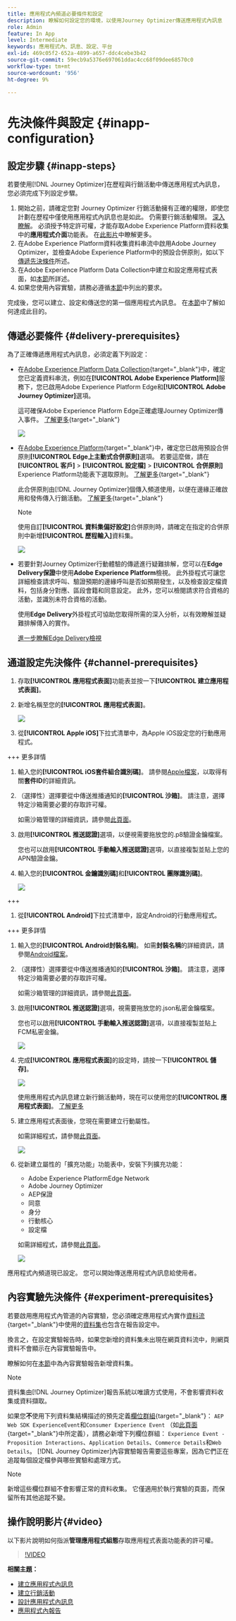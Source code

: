 ```yaml
---
title: 應用程式內頻道必要條件和設定
description: 瞭解如何設定您的環境，以使用Journey Optimizer傳送應用程式內訊息
role: Admin
feature: In App
level: Intermediate
keywords: 應用程式內、訊息、設定、平台
exl-id: 469c05f2-652a-4899-a657-ddc4cebe3b42
source-git-commit: 59ecb9a5376e697061ddac4cc68f09dee68570c0
workflow-type: tm+mt
source-wordcount: '956'
ht-degree: 9%

---
```


# 先決條件與設定 {#inapp-configuration}

## 設定步驟 {#inapp-steps}

若要使用[!DNL Journey Optimizer]在歷程與行銷活動中傳送應用程式內訊息，您必須完成下列設定步驟。

1. 開始之前，請確定您對 Journey Optimizer 行銷活動擁有正確的權限，即使您計劃在歷程中僅使用應用程式內訊息也是如此。 仍需要行銷活動權限。 [深入瞭解](../campaigns/get-started-with-campaigns.md#campaign-prerequisites)。
必須授予特定許可權，才能存取Adobe Experience Platform資料收集中的**應用程式介面**&#x200B;功能表。 在[此影片](#video)中瞭解更多。
1. 在Adobe Experience Platform資料收集資料串流中啟用Adobe Journey Optimizer，並檢查Adobe Experience Platform中的預設合併原則，如以下[傳遞先決條件](#delivery-prerequisites)所述。
1. 在Adobe Experience Platform Data Collection中建立和設定應用程式表面，如[本節](#channel-prerequisites)所詳述。
1. 如果您使用內容實驗，請務必遵循[本節](#experiment-prerequisite)中列出的要求。

完成後，您可以建立、設定和傳送您的第一個應用程式內訊息。 在[本節](create-in-app.md)中了解如何達成此目的。

## 傳遞必要條件 {#delivery-prerequisites}

為了正確傳遞應用程式內訊息，必須定義下列設定：

* 在[Adobe Experience Platform Data Collection](https://experienceleague.adobe.com/docs/experience-platform/edge/datastreams/overview.html?lang=zh-Hant){target="_blank"}中，確定您已定義資料串流，例如在&#x200B;**[!UICONTROL Adobe Experience Platform]**&#x200B;服務下，您已啟用Adobe Experience Platform Edge和&#x200B;**[!UICONTROL Adobe Journey Optimizer]**&#x200B;選項。

  這可確保Adobe Experience Platform Edge正確處理Journey Optimizer傳入事件。 [了解更多](https://experienceleague.adobe.com/docs/experience-platform/edge/datastreams/configure.html){target="_blank"}

  ![](assets/inapp_config_6.png)

* 在[Adobe Experience Platform](https://experienceleague.adobe.com/docs/experience-platform/profile/home.html?lang=zh-Hant){target="_blank"}中，確定您已啟用預設合併原則&#x200B;**[!UICONTROL Edge上主動式合併原則]**&#x200B;選項。 若要這麼做，請在&#x200B;**[!UICONTROL 客戶]** > **[!UICONTROL 設定檔]** > **[!UICONTROL 合併原則]** Experience Platform功能表下選取原則。 [了解更多](https://experienceleague.adobe.com/docs/experience-platform/profile/merge-policies/ui-guide.html#configure){target="_blank"}

  此合併原則由[!DNL Journey Optimizer]個傳入頻道使用，以便在邊緣正確啟用和發佈傳入行銷活動。 [了解更多](https://experienceleague.adobe.com/docs/experience-platform/profile/merge-policies/ui-guide.html?lang=zh-Hant){target="_blank"}

  >[!NOTE]
  >
  >使用自訂&#x200B;**[!UICONTROL 資料集偏好設定]**&#x200B;合併原則時，請確定在指定的合併原則中新增&#x200B;**[!UICONTROL 歷程輸入]**&#x200B;資料集。

  ![](assets/inapp_config_8.png)

* 若要針對Journey Optimizer行動體驗的傳遞進行疑難排解，您可以在&#x200B;**Edge Delivery保證**&#x200B;中使用&#x200B;**Adobe Experience Platform**&#x200B;檢視。 此外掛程式可讓您詳細檢查請求呼叫、驗證預期的邊緣呼叫是否如預期發生，以及檢查設定檔資料，包括身分對應、區段會籍和同意設定。 此外，您可以檢閱請求符合資格的活動，並識別未符合資格的活動。

  使用&#x200B;**Edge Delivery**&#x200B;外掛程式可協助您取得所需的深入分析，以有效瞭解並疑難排解傳入的實作。

  [進一步瞭解Edge Delivery檢視](https://experienceleague.adobe.com/zh-hant/docs/experience-platform/assurance/view/edge-delivery)

## 通道設定先決條件 {#channel-prerequisites}

1. 存取&#x200B;**[!UICONTROL 應用程式表面]**&#x200B;功能表並按一下&#x200B;**[!UICONTROL 建立應用程式表面]**。

1. 新增名稱至您的&#x200B;**[!UICONTROL 應用程式表面]**。

   ![](assets/inapp_config_2b.png)

1. 從&#x200B;**[!UICONTROL Apple iOS]**&#x200B;下拉式清單中，為Apple iOS設定您的行動應用程式。

+++ 更多詳情

   1. 輸入您的&#x200B;**[!UICONTROL iOS套件組合識別碼]**。 請參閱[Apple檔案](https://developer.apple.com/documentation/appstoreconnectapi/bundle_ids)，以取得有關&#x200B;**套件ID**&#x200B;的詳細資訊。

   1. （選擇性）選擇要從中傳送推播通知的&#x200B;**[!UICONTROL 沙箱]**。 請注意，選擇特定沙箱需要必要的存取許可權。

      如需沙箱管理的詳細資訊，請參閱[此頁面](../administration/sandboxes.md#assign-sandboxes)。

   1. 啟用&#x200B;**[!UICONTROL 推送認證]**&#x200B;選項，以便視需要拖放您的.p8驗證金鑰檔案。

      您也可以啟用&#x200B;**[!UICONTROL 手動輸入推送認證]**&#x200B;選項，以直接複製並貼上您的APN驗證金鑰。

   1. 輸入您的&#x200B;**[!UICONTROL 金鑰識別碼]**&#x200B;和&#x200B;**[!UICONTROL 團隊識別碼]**。

      ![](assets/inapp_config_2.png)

+++

1. 從&#x200B;**[!UICONTROL Android]**&#x200B;下拉式清單中，設定Android的行動應用程式。

+++ 更多詳情

   1. 輸入您的&#x200B;**[!UICONTROL Android封裝名稱]**。 如需&#x200B;**封裝名稱**&#x200B;的詳細資訊，請參閱[Android檔案](https://support.google.com/admob/answer/9972781?hl=en#:~:text=The%20package%20name%20of%20an,supported%20third%2Dparty%20Android%20stores)。

   1. （選擇性）選擇要從中傳送推播通知的&#x200B;**[!UICONTROL 沙箱]**。 請注意，選擇特定沙箱需要必要的存取許可權。

      如需沙箱管理的詳細資訊，請參閱[此頁面](../administration/sandboxes.md#assign-sandboxes)。

   1. 啟用&#x200B;**[!UICONTROL 推送認證]**&#x200B;選項，視需要拖放您的.json私密金鑰檔案。

      您也可以啟用&#x200B;**[!UICONTROL 手動輸入推送認證]**&#x200B;選項，以直接複製並貼上FCM私密金鑰。

      ![](assets/inapp_config_7.png)

1. 完成&#x200B;**[!UICONTROL 應用程式表面]**&#x200B;的設定時，請按一下&#x200B;**[!UICONTROL 儲存]**。

   ![](assets/inapp_config_3.png)

   使用應用程式內訊息建立新行銷活動時，現在可以使用您的&#x200B;**[!UICONTROL 應用程式表面]**。 [了解更多](create-in-app.md)

1. 建立應用程式表面後，您現在需要建立行動屬性。

   如需詳細程式，請參閱[此頁面](https://experienceleague.adobe.com/docs/experience-platform/tags/admin/companies-and-properties.html#for-mobile)。

   ![](assets/inapp_config_4.png)

1. 從新建立屬性的「擴充功能」功能表中，安裝下列擴充功能：

   * Adobe Experience PlatformEdge Network
   * Adobe Journey Optimizer
   * AEP保證
   * 同意
   * 身分
   * 行動核心
   * 設定檔

   如需詳細程式，請參閱[此頁面](https://experienceleague.adobe.com/docs/experience-platform/tags/ui/extensions/overview.html#add-a-new-extension)。

   ![](assets/inapp_config_5.png)

應用程式內頻道現已設定。 您可以開始傳送應用程式內訊息給使用者。

## 內容實驗先決條件 {#experiment-prerequisites}

若要啟用應用程式內管道的內容實驗，您必須確定應用程式內實作[資料流](https://experienceleague.adobe.com/docs/experience-platform/datastreams/overview.html){target="_blank"}中使用的[資料集](../data/get-started-datasets.md)也包含在報告設定中。

換言之，在設定實驗報告時，如果您新增的資料集未出現在網頁資料流中，則網頁資料不會顯示在內容實驗報告中。

瞭解如何在[本節](../content-management/reporting-configuration.md#add-datasets)中為內容實驗報告新增資料集。

>[!NOTE]
>
>資料集由[!DNL Journey Optimizer]報告系統以唯讀方式使用，不會影響資料收集或資料擷取。

如果您&#x200B;**不**&#x200B;使用下列資料集結構描述的預先定義[欄位群組](https://experienceleague.adobe.com/docs/experience-platform/xdm/tutorials/create-schema-ui.html?lang=zh-Hant#field-group){target="_blank"}： `AEP Web SDK ExperienceEvent`和`Consumer Experience Event` （如[此頁面](https://experienceleague.adobe.com/docs/platform-learn/implement-web-sdk/initial-configuration/configure-schemas.html#add-field-groups){target="_blank"}中所定義），請務必新增下列欄位群組： `Experience Event - Proposition Interactions`、`Application Details`、`Commerce Details`和`Web Details`。 [!DNL Journey Optimizer]內容實驗報告需要這些專案，因為它們正在追蹤每個設定檔參與哪些實驗和處理方式。

>[!NOTE]
>
>新增這些欄位群組不會影響正常的資料收集。 它僅適用於執行實驗的頁面，而保留所有其他追蹤不變。

## 操作說明影片{#video}

以下影片說明如何指派&#x200B;**管理應用程式組態**&#x200B;存取應用程式表面功能表的許可權。

>[!VIDEO](https://video.tv.adobe.com/v/3421607)


**相關主題：**

* [建立應用程式內訊息](create-in-app.md)
* [建立行銷活動](../campaigns/create-campaign.md)
* [設計應用程式內訊息](design-in-app.md)
* [應用程式內報告](../reports/campaign-global-report.md#inapp-report)

